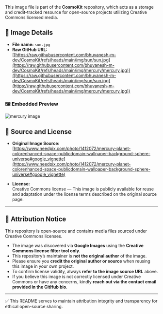 This image file is part of the **CosmoKit** repository, which acts as a storage and credit-tracked resource for open-source projects utilizing Creative Commons licensed media.

## 📄 Image Details

- **File name:** `sun.jpg`
- **Raw GitHub URL:**  
  [[https://raw.githubusercontent.com/bhuvanesh-m-dev/CosmoKit/refs/heads/main/img/sun/sun.jpg](https://raw.githubusercontent.com/bhuvanesh-m-dev/CosmoKit/refs/heads/main/img/mercury/mercury.jpg)]([https://raw.githubusercontent.com/bhuvanesh-m-dev/CosmoKit/refs/heads/main/img/sun/sun.jpg](https://raw.githubusercontent.com/bhuvanesh-m-dev/CosmoKit/refs/heads/main/img/mercury/mercury.jpg))

### 🖼️ Embedded Preview

![mercury image]([https://raw.githubusercontent.com/bhuvanesh-m-dev/CosmoKit/refs/heads/main/img/sun/sun.jpg](https://raw.githubusercontent.com/bhuvanesh-m-dev/CosmoKit/refs/heads/main/img/mercury/mercury.jpg))

## 🔗 Source and License

- **Original Image Source:**  
  [https://www.needpix.com/photo/1412072/mercury-planet-colorenhanced-space-publicdomain-wallpaper-background-sphere-universe#google_vignette](https://www.needpix.com/photo/1412072/mercury-planet-colorenhanced-space-publicdomain-wallpaper-background-sphere-universe#google_vignette)
  
- **License:**  
  Creative Commons license — This image is publicly available for reuse and adaptation under the license terms described on the original source page.

---

## 📢 Attribution Notice

This repository is open-source and contains media files sourced under Creative Commons licenses.

- The image was discovered via **Google Images** using the **Creative Commons license filter tool only**.
- This repository’s maintainer is **not the original author** of the image.
- Please ensure you **credit the original author or source** when reusing this image in your own project.
- To confirm license validity, always **refer to the image source URL** above.
- If you believe this image is not correctly licensed under Creative Commons or have any concerns, kindly **reach out via the contact email provided in the GitHub bio**.

---

✅ This README serves to maintain attribution integrity and transparency for ethical open-source sharing.
